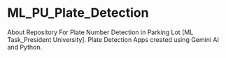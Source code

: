 # ML_PU_Plate_Detection
About Repository For Plate Number Detection in Parking Lot [ML Task_President University]. Plate Detection Apps created using Gemini AI and Python.

